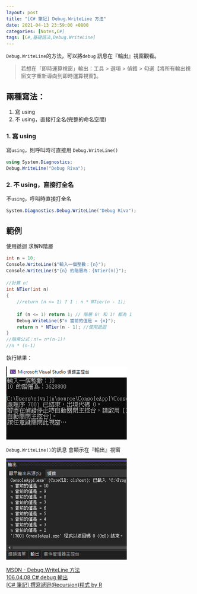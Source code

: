 ```yaml
---
layout: post
title: "[C# 筆記] Debug.WriteLine 方法"
date: 2021-04-13 23:59:00 +0800
categories: [Notes,C#]
tags: [C#,基礎語法,Debug.WriteLine]
---
```



`Debug.WriteLine`的方法，可以將`debug` 訊息在『輸出』視窗觀看。       

> 若想在「即時運算視窗」輸出：工具 > 選項 > 偵錯 > 勾選【將所有輸出視窗文字重新導向到即時運算視窗】。


## 兩種寫法：

1. 寫 using
2. 不 using，直接打全名(完整的命名空間)

### 1. 寫 using

寫`using`，則呼叫時可直接用 `Debug.WriteLine()`

```c#
using System.Diagnostics;
Debug.WriteLine("Debug Riva");
```

### 2. 不 using，直接打全名

不`using`，呼叫時直接打全名

```c#
System.Diagnostics.Debug.WriteLine("Debug Riva");
```

## 範例

使用遞迴 求解N階層

```c#
int n = 10;
Console.WriteLine($"輸入一個整數：{n}");
Console.WriteLine($"{n} 的階層為：{NTier(n)}");

//計算 n! 
int NTier(int n) 
{
    //return (n <= 1) ? 1 : n * NTier(n - 1);

    if (n <= 1) return 1; // 階層 0! 和 1! 都為 1
    Debug.WriteLine($"n 當前的值是 = {n}");
    return n * NTier(n - 1); //使用遞迴
}
//階乘公式：n!= n*(n-1)!
//n * (n-1)
```

執行結果： 

![](/assets/img/post/debug-to-console.png)

`Debug.WriteLine()`的訊息 會顯示在『輸出』視窗

![](/assets/img/post/debug-to-output.png)   



[MSDN - Debug.WriteLine 方法](https://learn.microsoft.com/zh-tw/dotnet/api/system.diagnostics.debug.writeline?view=net-8.0&redirectedfrom=MSDN)     
[106.04.08 C# debug 輸出](https://aben20807.blogspot.com/2017/04/1060408-c-debug.html)      
[[C# 筆記] 撰寫遞迴(Recursion)程式  by R](https://riivalin.github.io/posts/2021/04/cs-recursion/)